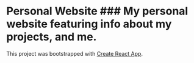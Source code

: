 # Personal Website ### My personal website featuring info about my projects, and me.


This project was bootstrapped with [Create React App](https://github.com/facebook/create-react-app).
